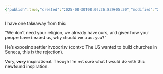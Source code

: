 ```yaml
---
{"publish":true,"created":"2025-08-30T08:09:26.839+05:30","modified":"2025-08-30T08:09:26.839+05:30","cssclasses":""}
---
```



I have one takeaway from this:

“We don’t need your religion, we already have ours, and given how your people have treated us, why should we trust you?”

He’s exposing settler hypocrisy (contxt: The US wanted to build churches in Seneca, this is the rejection).

Very, **very** inspirational. Though I’m not sure what I would do with this newfound inspiration.
